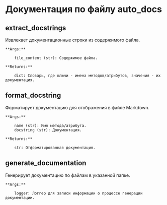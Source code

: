 # Документация по файлу auto_docs

## extract_docstrings
Извлекает документационные строки из содержимого файла.

    **Args:**

        file_content (str): Содержимое файла.

    **Returns:**

        dict: Словарь, где ключи - имена методов/атрибутов, значения - их документация.

## format_docstring
Форматирует документацию для отображения в файле Markdown.

    **Args:**

        name (str): Имя метода/атрибута.
        docstring (str): Документация.

    **Returns:**

        str: Отформатированная документация.

## generate_documentation
Генерирует документацию по файлам в указанной папке.

    **Args:**

        logger: Логгер для записи информации о процессе генерации документации.

